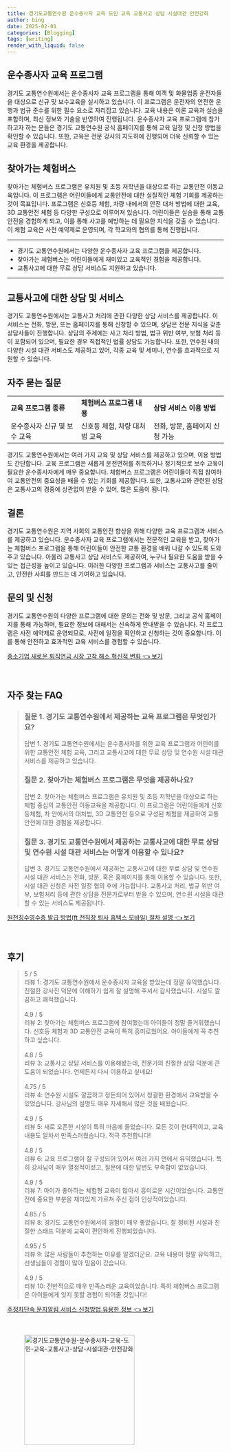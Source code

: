 ```yaml
---
title: 경기도교통연수원 운수종사자 교육 도민 교육 교통사고 상담 시설대관 안전강화
author: bing
date: 2025-02-01
categories: [Blogging]
tags: [writing]
render_with_liquid: false
---
```



<h2 id='운수종사자 교육 프로그램'>운수종사자 교육 프로그램</h2>

<p>경기도 교통연수원에서는 운수종사자 교육 프로그램을 통해 여객 및 화물업종 운전자들을 대상으로 신규 및 보수교육을 실시하고 있습니다. 이 프로그램은 운전자의 안전한 운행과 법규 준수를 위한 필수 요소로 자리잡고 있습니다. 교육 내용은 이론 교육과 실습을 포함하며, 최신 정보와 기술을 반영하여 진행됩니다. 운수종사자 교육 프로그램에 참가하고자 하는 분들은 경기도 교통연수원 공식 홈페이지를 통해 교육 일정 및 신청 방법을 확인할 수 있습니다. 또한, 교육은 전문 강사의 지도하에 진행되어 더욱 신뢰할 수 있는 교육 환경을 제공합니다. </p>

<h2 id='찾아가는 체험버스'>찾아가는 체험버스</h2>

<p>찾아가는 체험버스 프로그램은 유치원 및 초등 저학년을 대상으로 하는 교통안전 이동교육입니다. 이 프로그램은 어린이들에게 교통안전에 대한 실질적인 체험 기회를 제공하는 것이 목표입니다. 프로그램은 신호등 체험, 차량 내에서의 안전 대처 방법에 대한 교육, 3D 교통안전 체험 등 다양한 구성으로 이루어져 있습니다. 어린이들은 실습을 통해 교통안전을 경험하게 되고, 이를 통해 사고를 예방하는 데 필요한 지식을 갖출 수 있습니다. 이 체험 교육은 사전 예약제로 운영되며, 각 학교와의 협의를 통해 진행됩니다.</p>

<hr />

<ul>
    <li>경기도 교통연수원에서는 다양한 운수종사자 교육 프로그램을 제공합니다.</li>
    <li>찾아가는 체험버스는 어린이들에게 재미있고 교육적인 경험을 제공합니다.</li>
    <li>교통사고에 대한 무료 상담 서비스도 지원하고 있습니다.</li>
</ul>

<hr />

<h2 id='교통사고에 대한 상담 및 서비스'>교통사고에 대한 상담 및 서비스</h2>

<p>경기도 교통연수원에서는 교통사고 처리에 관한 다양한 상담 서비스를 제공합니다. 이 서비스는 전화, 방문, 또는 홈페이지를 통해 신청할 수 있으며, 상담은 전문 지식을 갖춘 상담사들이 진행합니다. 상담의 주제에는 사고 처리 방법, 법규 위반 여부, 보험 처리 등이 포함되어 있으며, 필요한 경우 직접적인 법률 상담도 가능합니다. 또한, 연수원 내의 다양한 시설 대관 서비스도 제공하고 있어, 각종 교육 및 세미나, 연수를 효과적으로 지원할 수 있습니다.</p>

<h2 id='자주 묻는 질문'>자주 묻는 질문</h2>

<table>
    <tr>
        <td><b>교육 프로그램 종류</b></td>
        <td><b>체험버스 프로그램 내용</b></td>
        <td><b>상담 서비스 이용 방법</b></td>
    </tr>
    <tr>
        <td>운수종사자 신규 및 보수 교육</td>
        <td>신호등 체험, 차량 대처법 교육</td>
        <td>전화, 방문, 홈페이지 신청 가능</td>
    </tr>
</table>

<p>경기도 교통연수원에서는 여러 가지 교육 및 상담 서비스를 제공하고 있으며, 이용 방법도 간단합니다. 교육 프로그램은 새롭게 운전면허를 취득하거나 정기적으로 보수 교육이 필요한 운수종사자에게 매우 중요합니다. 체험버스 프로그램은 어린이들이 직접 참여하여 교통안전의 중요성을 배울 수 있는 기회를 제공합니다. 또한, 교통사고와 관련된 상담은 교통사고의 경중에 상관없이 받을 수 있어, 많은 도움이 됩니다.</p>

<h2 id='결론'>결론</h2>

<p>경기도 교통연수원은 지역 사회의 교통안전 향상을 위해 다양한 교육 프로그램과 서비스를 제공하고 있습니다. 운수종사자 교육 프로그램에서는 전문적인 교육을 받고, 찾아가는 체험버스 프로그램을 통해 어린이들이 안전한 교통 환경을 배워 나갈 수 있도록 도와주고 있습니다. 아울러 교통사고 상담 서비스도 제공하여, 누구나 필요한 도움을 받을 수 있는 접근성을 높이고 있습니다. 이러한 다양한 프로그램과 서비스는 교통사고를 줄이고, 안전한 사회를 만드는 데 기여하고 있습니다.</p>

<h2 id='문의 및 신청'>문의 및 신청</h2>

<p>경기도 교통연수원의 다양한 프로그램에 대한 문의는 전화 및 방문, 그리고 공식 홈페이지를 통해 가능하며, 필요한 정보에 대해서는 신속하게 안내받을 수 있습니다. 각 프로그램은 사전 예약제로 운영되므로, 사전에 일정을 확인하고 신청하는 것이 중요합니다. 이를 통해 안전하고 효과적인 교육 서비스를 경험할 수 있습니다.</p>


<p><a class="click-button" title="중소기업 새로운 퇴직연금 시장 고착 해소 혁신적 변화" href="https://aptwhite.github.io/posts/%EC%A4%91%EC%86%8C%EA%B8%B0%EC%97%85-%EC%83%88%EB%A1%9C%EC%9A%B4-%ED%87%B4%EC%A7%81%EC%97%B0%EA%B8%88-%EC%8B%9C%EC%9E%A5-%EA%B3%A0%EC%B0%A9-%ED%95%B4%EC%86%8C-%ED%98%81%EC%8B%A0%EC%A0%81-%EB%B3%80%ED%99%94/" rel="dofollow">중소기업 새로운 퇴직연금 시장 고착 해소 혁신적 변화 👈 보기</a></p><br>
<h2 id='자주_찾는_FAQ'>자주 찾는 FAQ</h2>
<div itemscope="" itemtype="https://schema.org/FAQPage"> 
<blockquote> 
<div itemscope="" itemprop="mainEntity" itemtype="https://schema.org/Question"> 
<h3 itemprop="name">질문 1. 경기도 교통연수원에서 제공하는 교육 프로그램은 무엇인가요?</h3> 
<div itemscope="" itemprop="acceptedAnswer" itemtype="https://schema.org/Answer"> 
<span itemprop="text"> 
<p>답변 1. 경기도 교통연수원에서는 운수종사자를 위한 교육 프로그램과 어린이를 위한 교통안전 체험 교육, 그리고 교통사고에 대한 무료 상담 및 연수원 시설 대관 서비스를 제공하고 있습니다.</p> 
</span> 
</div> 
</div> 

<div itemscope="" itemprop="mainEntity" itemtype="https://schema.org/Question"> 
<h3 itemprop="name">질문 2. 찾아가는 체험버스 프로그램은 무엇을 제공하나요?</h3> 
<div itemscope="" itemprop="acceptedAnswer" itemtype="https://schema.org/Answer"> 
<span itemprop="text"> 
<p>답변 2. 찾아가는 체험버스 프로그램은 유치원 및 초등 저학년을 대상으로 하는 체험 중심의 교통안전 이동교육을 제공합니다. 이 프로그램은 어린이들에게 신호등체험, 차 안에서의 대처법, 3D 교통안전 등으로 구성된 체험을 제공하여 교통안전에 대한 경험을 제공합니다.</p> 
</span> 
</div> 
</div> 

<div itemscope="" itemprop="mainEntity" itemtype="https://schema.org/Question"> 
<h3 itemprop="name">질문 3. 경기도 교통연수원에서 제공하는 교통사고에 대한 무료 상담 및 연수원 시설 대관 서비스는 어떻게 이용할 수 있나요?</h3> 
<div itemscope="" itemprop="acceptedAnswer" itemtype="https://schema.org/Answer"> 
<span itemprop="text"> 
<p>답변 3. 경기도 교통연수원에서 제공하는 교통사고에 대한 무료 상담 및 연수원 시설 대관 서비스는 전화, 방문, 혹은 홈페이지를 통해 이용할 수 있습니다. 또한, 시설 대관 신청은 사전 일정 협의 후에 가능합니다. 교통사고 처리, 법규 위반 여부, 보험처리 등에 관한 상담을 전문가로부터 받을 수 있으며, 연수원 시설을 대관할 수 있는 서비스도 제공됩니다.</p> 
</span> 
</div> 
</div> 

</blockquote> 
</div>
<p><a class="click-button" title="원천징수영수증 발급 방법(ft 전직장 퇴사 홈택스 모바일) 절차 설명" href="https://aptwhite.github.io/posts/%EC%9B%90%EC%B2%9C%EC%A7%95%EC%88%98%EC%98%81%EC%88%98%EC%A6%9D-%EB%B0%9C%EA%B8%89-%EB%B0%A9%EB%B2%95(ft-%EC%A0%84%EC%A7%81%EC%9E%A5-%ED%87%B4%EC%82%AC-%ED%99%88%ED%83%9D%EC%8A%A4-%EB%AA%A8%EB%B0%94%EC%9D%BC)-%EC%A0%88%EC%B0%A8-%EC%84%A4%EB%AA%85/" rel="dofollow">원천징수영수증 발급 방법(ft 전직장 퇴사 홈택스 모바일) 절차 설명 👈 보기</a></p><br>
<h2 id='후기'>후기</h2>
<div itemscope itemtype="https://schema.org/Product">
  <blockquote>
  <div itemprop="review" itemscope itemtype="https://schema.org/Review">
      <div itemprop="reviewRating" itemscope itemtype="https://schema.org/Rating"> <span itemprop="ratingValue">5</span> / <span itemprop="bestRating">5</span> </div>
      <span itemprop="reviewBody">리뷰 1: 경기도 교통연수원에서 운수종사자 교육을 받았는데 정말 유익했습니다. 친절한 강사진 덕분에 이해하기 쉽게 잘 설명해 주셔서 감사했습니다. 시설도 깔끔하고 쾌적했습니다.</span>
  </div>
  <br>
  <div itemprop="review" itemscope itemtype="https://schema.org/Review">
      <div itemprop="reviewRating" itemscope itemtype="https://schema.org/Rating"> <span itemprop="ratingValue">4.9</span> / <span itemprop="bestRating">5</span> </div>
      <span itemprop="reviewBody">리뷰 2: 찾아가는 체험버스 프로그램에 참여했는데 아이들이 정말 즐거워했습니다. 신호등 체험과 3D 교통안전 교육이 특히 흥미로웠어요. 아이들에게 꼭 추천하고 싶습니다.</span>
  </div>
  <br>
  <div itemprop="review" itemscope itemtype="https://schema.org/Review">
      <div itemprop="reviewRating" itemscope itemtype="https://schema.org/Rating"> <span itemprop="ratingValue">4.8</span> / <span itemprop="bestRating">5</span> </div>
      <span itemprop="reviewBody">리뷰 3: 교통사고 상담 서비스를 이용해봤는데, 전문가의 친절한 상담 덕분에 큰 도움이 되었습니다. 언제든지 다시 이용하고 싶네요!</span>
  </div>
  <br>
  <div itemprop="review" itemscope itemtype="https://schema.org/Review">
      <div itemprop="reviewRating" itemscope itemtype="https://schema.org/Rating"> <span itemprop="ratingValue">4.75</span> / <span itemprop="bestRating">5</span> </div>
      <span itemprop="reviewBody">리뷰 4: 연수원 시설도 깔끔하고 정돈되어 있어서 청결한 환경에서 교육받을 수 있었습니다. 강사님의 설명도 매우 자세해서 많은 것을 배웠습니다.</span>
  </div>
  <br>
  <div itemprop="review" itemscope itemtype="https://schema.org/Review">
      <div itemprop="reviewRating" itemscope itemtype="https://schema.org/Rating"> <span itemprop="ratingValue">4.9</span> / <span itemprop="bestRating">5</span> </div>
      <span itemprop="reviewBody">리뷰 5: 새로 오픈한 시설이 특히 마음에 들었습니다. 모든 것이 현대적이고, 교육 내용도 알차서 만족스러웠습니다. 적극 추천합니다!</span>
  </div>
  <br>
  <div itemprop="review" itemscope itemtype="https://schema.org/Review">
      <div itemprop="reviewRating" itemscope itemtype="https://schema.org/Rating"> <span itemprop="ratingValue">4.8</span> / <span itemprop="bestRating">5</span> </div>
      <span itemprop="reviewBody">리뷰 6: 교육 프로그램이 잘 구성되어 있어서 여러 가지 면에서 유익했습니다. 특히 강사님이 매우 열정적이셨고, 질문에 대한 답변도 부족함이 없었습니다.</span>
  </div>
  <br>
  <div itemprop="review" itemscope itemtype="https://schema.org/Review">
      <div itemprop="reviewRating" itemscope itemtype="https://schema.org/Rating"> <span itemprop="ratingValue">4.9</span> / <span itemprop="bestRating">5</span> </div>
      <span itemprop="reviewBody">리뷰 7: 아이가 좋아하는 체험형 교육이 많아서 흥미로운 시간이었습니다. 교통안전에 중요한 부분을 재미있게 가르쳐 주신 점이 인상적이었습니다.</span>
  </div>
  <br>
  <div itemprop="review" itemscope itemtype="https://schema.org/Review">
      <div itemprop="reviewRating" itemscope itemtype="https://schema.org/Rating"> <span itemprop="ratingValue">4.85</span> / <span itemprop="bestRating">5</span> </div>
      <span itemprop="reviewBody">리뷰 8: 경기도 교통연수원에서의 경험이 매우 좋았습니다. 잘 정비된 시설과 친절한 스태프 덕분에 교육이 편안하게 진행되었습니다.</span>
  </div>
  <br>
  <div itemprop="review" itemscope itemtype="https://schema.org/Review">
      <div itemprop="reviewRating" itemscope itemtype="https://schema.org/Rating"> <span itemprop="ratingValue">4.95</span> / <span itemprop="bestRating">5</span> </div>
      <span itemprop="reviewBody">리뷰 9: 많은 사람들이 추천하는 이유를 알겠더군요. 교육 내용이 정말 유익하고, 선생님들이 경험이 많아 믿음이 갔습니다.</span>
  </div>
  <br>
  <div itemprop="review" itemscope itemtype="https://schema.org/Review">
      <div itemprop="reviewRating" itemscope itemtype="https://schema.org/Rating"> <span itemprop="ratingValue">4.9</span> / <span itemprop="bestRating">5</span> </div>
      <span itemprop="reviewBody">리뷰 10: 전반적으로 매우 만족스러운 교육이었습니다. 특히 체험버스 프로그램은 아이들에게 잊지 못할 경험이 되어줄 것입니다!</span>
  </div>
  </blockquote>
</div>
<p><a class="click-button" title="주정차단속 문자알림 서비스 신청방법 유용한 정보" href="https://aptwhite.github.io/posts/%EC%A3%BC%EC%A0%95%EC%B0%A8%EB%8B%A8%EC%86%8D-%EB%AC%B8%EC%9E%90%EC%95%8C%EB%A6%BC-%EC%84%9C%EB%B9%84%EC%8A%A4-%EC%8B%A0%EC%B2%AD%EB%B0%A9%EB%B2%95-%EC%9C%A0%EC%9A%A9%ED%95%9C-%EC%A0%95%EB%B3%B4/" rel="dofollow">주정차단속 문자알림 서비스 신청방법 유용한 정보 👈 보기</a></p><br>
<figure class="image"><img src="https://aptwhite.github.io/assets/img/thumbnail/경기도교통연수원-운수종사자-교육-도민-교육-교통사고-상담-시설대관-안전강화.webp" alt="경기도교통연수원-운수종사자-교육-도민-교육-교통사고-상담-시설대관-안전강화" width="256" height="256"></figure>